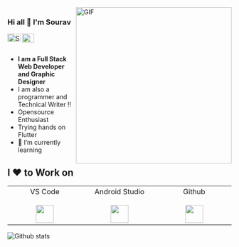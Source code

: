 <img align="right" alt="GIF"  width="350px" src="https://www.andersonfrank.com/wp-content/uploads/2019/11/giphy-6.gif" />

### Hi all 👋 I'm Sourav 

<a href="https://linkedin.com/in/sourav-santra-a68905199/">
  <img align="left" alt="Sourav's LinkdeIN" width="30px" height="18px" src="https://elisavanderplas.files.wordpress.com/2020/06/174857.png" />
</a>
<a href="https://github.com/Sourav59580">
  <img align="left" alt="Sourav's Github" width="27px" height="20px" src="https://github.githubassets.com/images/modules/logos_page/Octocat.png" />
</a>

<br>
<br>

- __I am a Full Stack Web Developer and Graphic Designer__
- I am also a programmer and Technical Writer !!
- Opensource Enthusiast
- Trying hands on Flutter
- 🌱 I’m currently learning

## I ❤️ to Work on
<table>
  <tbody>
    <tr valign="top">
      <td width="25%" align="center">
        <span>VS Code</span><br><br> 
        <img src='https://cdn.freebiesupply.com/logos/thumbs/2x/visual-studio-code-logo.png' width="40px">
      </td>
      <td width="25%" align="center">
        <span>Android Studio</span><br><br> 
        <img src='https://2.bp.blogspot.com/-tzm1twY_ENM/XlCRuI0ZkRI/AAAAAAAAOso/BmNOUANXWxwc5vwslNw3WpjrDlgs9PuwQCLcBGAsYHQ/s1600/pasted%2Bimage%2B0.png' width="40px">
      </td>
      <td width="25%" align="center">
        <span>Github</span><br><br> 
        <img src='https://image.flaticon.com/icons/svg/25/25231.svg' width="40px">
      </td> 
     </tr>
  </tbody>
</table>


![Github stats](https://github-readme-stats.vercel.app/api?username=Sourav59580&show_icons=true&hide_border=true)



<!--
**Sourav59580/Sourav59580** is a ✨ _special_ ✨ repository because its `README.md` (this file) appears on your GitHub profile.

Here are some ideas to get you started:

- 🔭 I’m currently working on ...
- 🌱 I’m currently learning ...
- 👯 I’m looking to collaborate on ...
- 🤔 I’m looking for help with ...
- 💬 Ask me about ...
- 📫 How to reach me: ...
- 😄 Pronouns: ...
- ⚡ Fun fact: ...
-->
